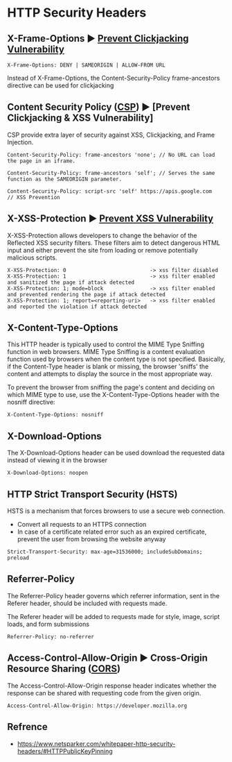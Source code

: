 # HTTP Security Headers

## X-Frame-Options ▶️ [Prevent Clickjacking Vulnerability](https://github.com/NayanDZ/clickjacking/)

``` 
X-Frame-Options: DENY | SAMEORIGIN | ALLOW-FROM URL 
```

Instead of X-Frame-Options, the Content-Security-Policy frame-ancestors directive can be used for clickjacking

## Content Security Policy ([CSP](https://developer.mozilla.org/en-US/docs/Web/HTTP/CSP)) ▶️ [Prevent Clickjacking & XSS Vulnerability]
CSP provide extra layer of security against XSS, Clickjacking, and Frame Injection.

``` 
Content-Security-Policy: frame-ancestors 'none'; // No URL can load the page in an iframe.
```
```
Content-Security-Policy: frame-ancestors 'self'; // Serves the same function as the SAMEORIGIN parameter.
```
```
Content-Security-Policy: script-src 'self' https://apis.google.com     // XSS Prevention
```

## X-XSS-Protection ▶️ [Prevent XSS Vulnerability](https://github.com/NayanDZ/XSS)
X-XSS-Protection allows developers to change the behavior of the Reflected XSS security filters. These filters aim to detect dangerous HTML input and either prevent the site from loading or remove potentially malicious scripts.

```
X-XSS-Protection: 0                           -> xss filter disabled
X-XSS-Protection: 1                           -> xss filter enabled and sanitized the page if attack detected
X-XSS-Protection: 1; mode=block               -> xss filter enabled and prevented rendering the page if attack detected
X-XSS-Protection: 1; report=<reporting-uri>   -> xss filter enabled and reported the violation if attack detected
```

## X-Content-Type-Options
This HTTP header is typically used to control the MIME Type Sniffing function in web browsers. MIME Type Sniffing is a content evaluation function used by browsers when the content type is not specified. Basically, if the Content-Type header is blank or missing, the browser 'sniffs' the content and attempts to display the source in the most appropriate way.

To prevent the browser from sniffing the page's content and deciding on which MIME type to use, use the X-Content-Type-Options header with the nosniff directive:
```
X-Content-Type-Options: nosniff
```

## X-Download-Options
The X-Download-Options header can be used download the requested data instead of viewing it in the browser

```
X-Download-Options: noopen
```

## HTTP Strict Transport Security (HSTS)
HSTS is a mechanism that forces browsers to use a secure web connection.
  - Convert all requests to an HTTPS connection
  - In case of a certificate related error such as an expired certificate, prevent the user from browsing the website anyway
```
Strict-Transport-Security: max-age=31536000; includeSubDomains; preload
``` 

## Referrer-Policy
The Referrer-Policy header governs which referrer information, sent in the Referer header, should be included with requests made.

The Referer header will be added to requests made for style, image, script loads, and form submissions
```
Referrer-Policy: no-referrer
```

## Access-Control-Allow-Origin ▶️ Cross-Origin Resource Sharing ([CORS](https://github.com/NayanDZ/CORS))

The Access-Control-Allow-Origin response header indicates whether the response can be shared with requesting code from the given origin.

```
Access-Control-Allow-Origin: https://developer.mozilla.org
```

## Refrence

- https://www.netsparker.com/whitepaper-http-security-headers/#HTTPPublicKeyPinning

